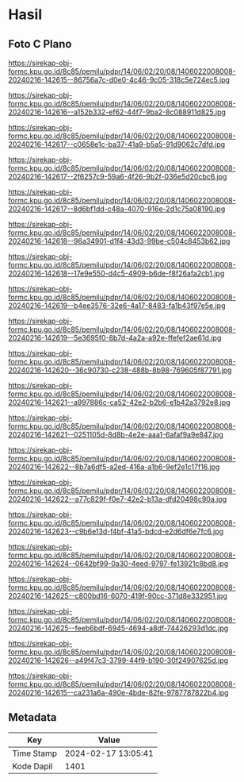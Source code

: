 # Hasil

## Foto C Plano

https://sirekap-obj-formc.kpu.go.id/8c85/pemilu/pdpr/14/06/02/20/08/1406022008008-20240216-142615--86756a7c-d0e0-4c46-9c05-318c5e724ec5.jpg

https://sirekap-obj-formc.kpu.go.id/8c85/pemilu/pdpr/14/06/02/20/08/1406022008008-20240216-142616--a152b332-ef62-44f7-9ba2-8c088911d825.jpg

https://sirekap-obj-formc.kpu.go.id/8c85/pemilu/pdpr/14/06/02/20/08/1406022008008-20240216-142617--c0658e1c-ba37-41a9-b5a5-91d9062c7dfd.jpg

https://sirekap-obj-formc.kpu.go.id/8c85/pemilu/pdpr/14/06/02/20/08/1406022008008-20240216-142617--2f6257c9-59a6-4f26-9b2f-036e5d20cbc6.jpg

https://sirekap-obj-formc.kpu.go.id/8c85/pemilu/pdpr/14/06/02/20/08/1406022008008-20240216-142617--8d6bf1dd-c48a-4070-916e-2d1c75a08190.jpg

https://sirekap-obj-formc.kpu.go.id/8c85/pemilu/pdpr/14/06/02/20/08/1406022008008-20240216-142618--96a34901-d1f4-43d3-99be-c504c8453b62.jpg

https://sirekap-obj-formc.kpu.go.id/8c85/pemilu/pdpr/14/06/02/20/08/1406022008008-20240216-142618--17e9e550-d4c5-4909-b6de-f8f26afa2cb1.jpg

https://sirekap-obj-formc.kpu.go.id/8c85/pemilu/pdpr/14/06/02/20/08/1406022008008-20240216-142619--b4ee3576-32e6-4a17-8483-fa1b43f97e5e.jpg

https://sirekap-obj-formc.kpu.go.id/8c85/pemilu/pdpr/14/06/02/20/08/1406022008008-20240216-142619--5e3695f0-8b7d-4a2a-a92e-ffefef2ae61d.jpg

https://sirekap-obj-formc.kpu.go.id/8c85/pemilu/pdpr/14/06/02/20/08/1406022008008-20240216-142620--36c90730-c238-488b-8b98-769605f87791.jpg

https://sirekap-obj-formc.kpu.go.id/8c85/pemilu/pdpr/14/06/02/20/08/1406022008008-20240216-142621--a997886c-ca52-42e2-b2b6-e1b42a3792e8.jpg

https://sirekap-obj-formc.kpu.go.id/8c85/pemilu/pdpr/14/06/02/20/08/1406022008008-20240216-142621--0251105d-8d8b-4e2e-aaa1-6afaf9a9e847.jpg

https://sirekap-obj-formc.kpu.go.id/8c85/pemilu/pdpr/14/06/02/20/08/1406022008008-20240216-142622--8b7a6df5-a2ed-416a-a1b6-9ef2e1c17f16.jpg

https://sirekap-obj-formc.kpu.go.id/8c85/pemilu/pdpr/14/06/02/20/08/1406022008008-20240216-142622--a77c829f-f0e7-42e2-b13a-dfd20498c90a.jpg

https://sirekap-obj-formc.kpu.go.id/8c85/pemilu/pdpr/14/06/02/20/08/1406022008008-20240216-142623--c9b6e13d-f4bf-41a5-bdcd-e2d6df6e7fc6.jpg

https://sirekap-obj-formc.kpu.go.id/8c85/pemilu/pdpr/14/06/02/20/08/1406022008008-20240216-142624--0642bf99-0a30-4eed-9797-fe13921c8bd8.jpg

https://sirekap-obj-formc.kpu.go.id/8c85/pemilu/pdpr/14/06/02/20/08/1406022008008-20240216-142625--c800bd16-6070-419f-90cc-371d8e332951.jpg

https://sirekap-obj-formc.kpu.go.id/8c85/pemilu/pdpr/14/06/02/20/08/1406022008008-20240216-142625--feeb6bdf-6945-4694-a8df-74426293d1dc.jpg

https://sirekap-obj-formc.kpu.go.id/8c85/pemilu/pdpr/14/06/02/20/08/1406022008008-20240216-142626--a49f47c3-3799-44f9-b190-30f24907625d.jpg

https://sirekap-obj-formc.kpu.go.id/8c85/pemilu/pdpr/14/06/02/20/08/1406022008008-20240216-142615--ca231a6a-490e-4bde-82fe-9787787822b4.jpg


## Metadata

| Key        | Value               |
| ---------- | ------------------- |
| Time Stamp | 2024-02-17 13:05:41 |
| Kode Dapil | 1401                |




